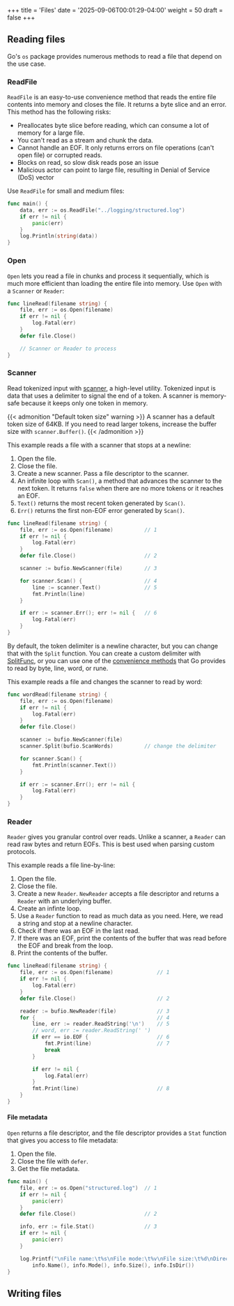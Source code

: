 +++
title = 'Files'
date = '2025-09-06T00:01:29-04:00'
weight = 50
draft = false
+++


## Reading files

Go's `os` package provides numerous methods to read a file that depend on the use case.

### ReadFile

`ReadFile` is an easy-to-use convenience method that reads the entire file contents into memory and closes the file. It returns a byte slice and an error. This method has the following risks:
- Preallocates byte slice before reading, which can consume a lot of memory for a large file.
- You can't read as a stream and chunk the data.
- Cannot handle an EOF. It only returns errors on file operations (can't open file) or corrupted reads.
- Blocks on read, so slow disk reads pose an issue
- Malicious actor can point to large file, resulting in Denial of Service (DoS) vector

Use `ReadFile` for small and medium files:

```go
func main() {
	data, err := os.ReadFile("../logging/structured.log")
	if err != nil {
		panic(err)
	}
	log.Println(string(data))
}
```

### Open

`Open` lets you read a file in chunks and process it sequentially, which is much more efficient than loading the entire file into memory. Use `Open` with a `Scanner` or `Reader`:

```go
func lineRead(filename string) {
	file, err := os.Open(filename)
	if err != nil {
		log.Fatal(err)
	}
	defer file.Close()

	// Scanner or Reader to process
}
```

### Scanner

Read tokenized input with [scanner](https://pkg.go.dev/bufio#Scanner), a high-level utility. Tokenized input is data that uses a delimiter to signal the end of a token. A scanner is memory-safe because it keeps only one token in memory.

{{< admonition "Default token size" warning >}}
A scanner has a default token size of 64KB. If you need to read larger tokens, increase the buffer size with `scanner.Buffer()`.
{{< /admonition >}}

This example reads a file with a scanner that stops at a newline:
1. Open the file.
2. Close the file.
3. Create a new scanner. Pass a file descriptor to the scanner.
4. An infinite loop with `Scan()`, a method that advances the scanner to the next token. It returns `false` when there are no more tokens or it reaches an EOF.
5. `Text()` returns the most recent token generated by `Scan()`.
6. `Err()` returns the first non-EOF error generated by `Scan()`.

```go
func lineRead(filename string) {
	file, err := os.Open(filename)          // 1
	if err != nil {
		log.Fatal(err)
	}
	defer file.Close()                      // 2

	scanner := bufio.NewScanner(file)       // 3

	for scanner.Scan() {                    // 4
		line := scanner.Text()              // 5
		fmt.Println(line)
	}

	if err := scanner.Err(); err != nil {   // 6
		log.Fatal(err)
	}
}
```

By default, the token delimiter is a newline character, but you can change that with the `Split` function. You can create a custom delimiter with [SplitFunc](https://pkg.go.dev/bufio#SplitFunc), or you can use one of the [convenience methods](https://pkg.go.dev/bufio#pkg-functions) that Go provides to read by byte, line, word, or rune.

This example reads a file and changes the scanner to read by word:

```go
func wordRead(filename string) {
	file, err := os.Open(filename)
	if err != nil {
		log.Fatal(err)
	}
	defer file.Close()

	scanner := bufio.NewScanner(file)
	scanner.Split(bufio.ScanWords)          // change the delimiter

	for scanner.Scan() {
		fmt.Println(scanner.Text())
	}

	if err := scanner.Err(); err != nil {
		log.Fatal(err)
	}
}
```

### Reader

`Reader` gives you granular control over reads. Unlike a scanner, a `Reader` can read raw bytes and return EOFs. This is best used when parsing custom protocols.

This example reads a file line-by-line:
1. Open the file.
2. Close the file.
3. Create a new `Reader`. `NewReader` accepts a file descriptor and returns a `Reader` with an underlying buffer.
4. Create an infinte loop.
5. Use a `Reader` function to read as much data as you need. Here, we read a string and stop at a newline character.
6. Check if there was an EOF in the last read.
7. If there was an EOF, print the contents of the buffer that was read before the EOF and break from the loop.
8. Print the contents of the buffer.
   
```go
func lineRead(filename string) {
	file, err := os.Open(filename)              // 1
	if err != nil {
		log.Fatal(err)
	}
	defer file.Close()                          // 2

	reader := bufio.NewReader(file)             // 3
	for {                                       // 4
		line, err := reader.ReadString('\n')    // 5
        // word, err := reader.ReadString(' ')  
		if err == io.EOF {                      // 6
			fmt.Print(line)                     // 7
			break
		}

		if err != nil {
			log.Fatal(err)
		}
		fmt.Print(line)                         // 8
	}
}
```

#### File metadata

`Open` returns a file descriptor, and the file descriptor provides a `Stat` function that gives you access to file metadata:
1. Open the file.
2. Close the file with `defer`.
3. Get the file metadata.

```go
func main() {
	file, err := os.Open("structured.log")  // 1
	if err != nil {
		panic(err)
	}
	defer file.Close()                      // 2

	info, err := file.Stat()                // 3
	if err != nil {
		panic(err)
	}

	log.Printf("\nFile name:\t%s\nFile mode:\t%v\nFile size:\t%d\nDirectory:\t%v\n",
		info.Name(), info.Mode(), info.Size(), info.IsDir())
}
```

## Writing files